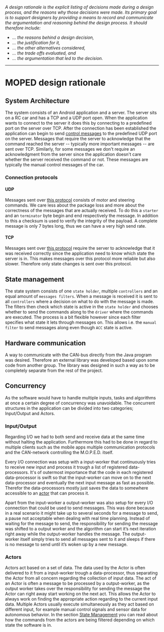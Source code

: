 *A design rationale is the explicit listing of decisions made during a design process, and the reasons why those decisions were made. Its primary goal is to support designers by providing a means to record and communicate the argumentation and reasoning behind the design process. It should therefore include:*

- *... the reasons behind a design decision,*
- *... the justification for it,*
- *... the other alternatives considered,*
- *... the trade offs evaluated, and*
- *... the argumentation that led to the decision.*
---
# MOPED design rationale
## System Architecture
The system consists of an Android application and a server.
The server sits on a RC car and has a TCP and a UDP port open.
When the application wants to connect to the server it does this by connecting to a predefined port on the server over TCP.
After the connection has been established the application can begin to send [control messages](##Connection-protocols) to the predefined UDP port on the server.
Messages that require the server to acknowledge that the command reached the server -- typically more important messages -- are sent over TCP.
Similarly, for some messages we don't require an acknowledgment from the server since the application doesn't care whether the server received the command or not.
These messages are typically the manual control messages of the car.

### Connection protocols

#### UDP
Messages sent over [this protocol](https://github.com/hulthe/DAT255//tree/master/doc/udp_protocol.md) consists of motor and steering commands.
We care less about the package loss and more about the correctness of the messages that are actually received.
To do this a `starter` and an `terminator` byte begin and end respectively the message.
In addition to this a checksum is used to verify the integrity of the payload.
A complete message is only 7 bytes long, thus we can have a very high send rate.

#### TCP
Messages sent over [this protocol](https://github.com/hulthe/DAT255//tree/master/doc/tcp_protocol.md) require the server to acknowledge that it was received correctly since the application need to know which state the server is in.
This makes messages over this protocol more reliable but also slower.
Therefore only state changes is sent over this protocol.

## State management
The state system consists of one `state holder`, multiple `controllers` and an equal amount of `messages filters`.
When a message is received it is sent to all `controllers` where a decision on what to do with the message is made.
The filters then check which state is active in the `state holder` and chooses whether to send the commands along to the `driver` where the commands are executed.
The process is a bit flexible however since each filter specifies what state it lets through messages on.
This allows i.e. the `manual filter` to send messages along even though `ACC` state is active.

## Hardware communication
A way to communicate with the CAN-bus directly from the Java program was desired.
Therefore an external library was developed based upon some code from another group.
The library was designed in such a way as to be completely separate from the rest of the project.

## Concurrency
As the software would have to handle multiple inputs, tasks and algorithms at once a certain degree of concurrency was unavoidable. 
The concurrent structures in the application can be divided into two categories; Input/Output and Actors.

### Input/Output
Regarding I/O we had to both send and receive data at the same time without halting the application. 
Furthermore this had to be done in regard to multiple clients such as the mobile apps multiple communication protocols and the CAN-network controlling the M.O.P.E.D. itself.

Every I/O connection was setup with a input-worker that continuously tries to receive new input and process it trough a list of registered data-processors. 
It's of outermost importance that the code in each registered data-processor is swift so that the input-worker can move on to the next data-processor and eventually the next input message as fast as possible. 
Therefor the data-processors mostly just saves the data to somewhere accessible to an [actor](###Actors) that can process it.

Apart from the input-worker a output-worker was also setup for every I/O connection that could be used to send messages. 
This was done because in a real scenario it might take up to several seconds for a message to send, a pause not acceptable when dealing with real time planning. 
Instead of waiting for the message to send, the responsibility for sending the message was shifted to a output worker and the algorithm can start it’s next iteration right away while the output-worker handles the message.
The output-worker itself simply tries to send all messages sent to it and sleeps if there is no message to send until it’s woken up by a new message.

### Actors
Actors act based on a set of data. 
The data used by the Actor is often delivered to it from a input-worker trough a data-processor, thus separating the Actor from all concern regarding the collection of input data.
The act of an Actor is often a message to be processed by a output-worker, as the output worker takes over the responsibility for sending the message the Actor can right away start working on the next act.
This allows the Actor to always work on finding the appropriate action regarding to the current input data.
Multiple Actors usually execute simultaneously as they act based on different input, for example manual control signals and sensor data for autonomous behavior.
In the section [State Management](##State-Management) you can read about how the commands from the actors are being filtered depending on which state the software is in. 
